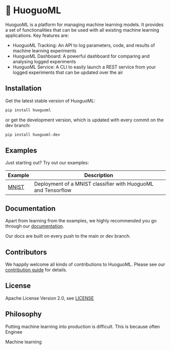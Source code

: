 # 🍲 HuoguoML 
HuoguoML is a platform for managing machine learning models. It provides a set of functionalities that can be used with all existing machine learning applications. Key features are:

- HuoguoML Tracking: An API to log parameters, code, and results of machine learning experiments 
- HuoguoML Dashboard: A powerful dashboard for comparing and analysing logged experiments
- HuoguoML Service: A CLI to easily launch a REST service from your logged experiments that can be updated over the air


## Installation

Get the latest stable version of HuoguoML:

```bash
pip install huoguoml
```

or get the development version, which is updated with every commit on the dev branch:

```bash
pip install huoguoml-dev
```


## Examples

Just starting out? Try out our examples:

| Example                          | Description   | 
| --------------------------       | -------------| 
| [MNIST](examples/mnist)    | Deployment of a MNIST classifier with HuoguoML and Tensorflow | 

## Documentation

Apart from learning from the examples, we highly recommended you go through our [documentation](https://steven-mi.gitbook.io/huoguoml/).

Our docs are built on every push to the main or dev branch.

## Contributors

We happily welcome all kinds of contributions to HuoguoML. Please see our [contribution guide](CONTRIBUTING.md]) for details.

## License

Apache License Version 2.0, see [LICENSE](LICENSE)

## Philosophy

Putting machine learning into production is difficult. This is because often Enginee

Machine learning  